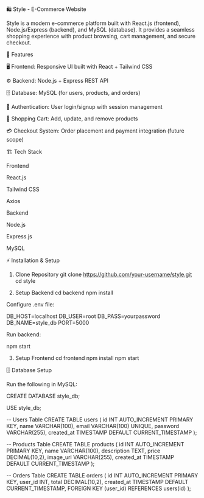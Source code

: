 🛍️ Style - E-Commerce Website

Style is a modern e-commerce platform built with React.js (frontend), Node.js/Express (backend), and MySQL (database).
It provides a seamless shopping experience with product browsing, cart management, and secure checkout.

🚀 Features

🖥️ Frontend: Responsive UI built with React + Tailwind CSS

⚙️ Backend: Node.js + Express REST API

🗄️ Database: MySQL (for users, products, and orders)

🔑 Authentication: User login/signup with session management

🛒 Shopping Cart: Add, update, and remove products

💳 Checkout System: Order placement and payment integration (future scope)

🏗️ Tech Stack

Frontend

React.js

Tailwind CSS

Axios

Backend

Node.js

Express.js

MySQL


⚡ Installation & Setup
1. Clone Repository
git clone https://github.com/your-username/style.git
cd style

2. Setup Backend
cd backend
npm install


Configure .env file:

DB_HOST=localhost
DB_USER=root
DB_PASS=yourpassword
DB_NAME=style_db
PORT=5000


Run backend:

npm start

3. Setup Frontend
cd frontend
npm install
npm start

🗄️ Database Setup

Run the following in MySQL:

CREATE DATABASE style_db;

USE style_db;

-- Users Table
CREATE TABLE users (
  id INT AUTO_INCREMENT PRIMARY KEY,
  name VARCHAR(100),
  email VARCHAR(100) UNIQUE,
  password VARCHAR(255),
  created_at TIMESTAMP DEFAULT CURRENT_TIMESTAMP
);

-- Products Table
CREATE TABLE products (
  id INT AUTO_INCREMENT PRIMARY KEY,
  name VARCHAR(100),
  description TEXT,
  price DECIMAL(10,2),
  image_url VARCHAR(255),
  created_at TIMESTAMP DEFAULT CURRENT_TIMESTAMP
);

-- Orders Table
CREATE TABLE orders (
  id INT AUTO_INCREMENT PRIMARY KEY,
  user_id INT,
  total DECIMAL(10,2),
  created_at TIMESTAMP DEFAULT CURRENT_TIMESTAMP,
  FOREIGN KEY (user_id) REFERENCES users(id)
);



